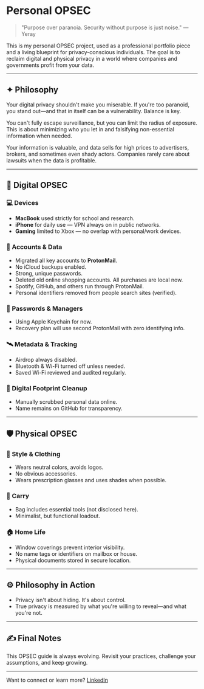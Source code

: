 
# Personal OPSEC

> "Purpose over paranoia. Security without purpose is just noise." — Yeray

This is my personal OPSEC project, used as a professional portfolio piece and a living blueprint for privacy-conscious individuals. The goal is to reclaim digital and physical privacy in a world where companies and governments profit from your data.

---

## ✦ Philosophy

Your digital privacy shouldn't make you miserable. If you're too paranoid, you stand out—and that in itself can be a vulnerability. Balance is key.

You can't fully escape surveillance, but you can limit the radius of exposure. This is about minimizing who you let in and falsifying non-essential information when needed.

Your information is valuable, and data sells for high prices to advertisers, brokers, and sometimes even shady actors. Companies rarely care about lawsuits when the data is profitable.

---

## 🔐 Digital OPSEC

### 💻 Devices
- **MacBook** used strictly for school and research.
- **iPhone** for daily use — VPN always on in public networks.
- **Gaming** limited to Xbox — no overlap with personal/work devices.

### 📁 Accounts & Data
- Migrated all key accounts to **ProtonMail**.
- No iCloud backups enabled.
- Strong, unique passwords.
- Deleted old online shopping accounts. All purchases are local now.
- Spotify, GitHub, and others run through ProtonMail.
- Personal identifiers removed from people search sites (verified).

### 🔑 Passwords & Managers
- Using Apple Keychain for now.
- Recovery plan will use second ProtonMail with zero identifying info.

### 🛰 Metadata & Tracking
- Airdrop always disabled.
- Bluetooth & Wi-Fi turned off unless needed.
- Saved Wi-Fi reviewed and audited regularly.

### 🧽 Digital Footprint Cleanup
- Manually scrubbed personal data online.
- Name remains on GitHub for transparency.

---

## 🛡 Physical OPSEC

### 🧥 Style & Clothing
- Wears neutral colors, avoids logos.
- No obvious accessories.
- Wears prescription glasses and uses shades when possible.

### 🎒 Carry
- Bag includes essential tools (not disclosed here).
- Minimalist, but functional loadout.

### 🏠 Home Life
- Window coverings prevent interior visibility.
- No name tags or identifiers on mailbox or house.
- Physical documents stored in secure location.

---

## ⚙️ Philosophy in Action

- Privacy isn't about hiding. It's about control.
- True privacy is measured by what you're willing to reveal—and what you're not.

---

## ✍ Final Notes

This OPSEC guide is always evolving. Revisit your practices, challenge your assumptions, and keep growing.

---

Want to connect or learn more?
[LinkedIn](https://www.linkedin.com/in/yeray-lafontaine-a764a9351)
